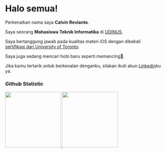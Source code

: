 # Halo semua! 

Perkenalkan nama saya **Calvin Revianto**.<br>

Saya seorang **Mahasiswa Teknik Informatika** di [UDINUS](https://dinus.ac.id/en/).<br>

Saya bertanggung jawab pada kualitas materi iOS dengan dibekali [sertifikasi dari University of Toronto](https://www.coursera.org/account/accomplishments/specialization/CLKJD8XBXJ3M).<br>

Saya juga sedang mencari hobi baru seperti memancing🎣.<br>

Jika kamu tertarik untuk berkenalan denganku, silakan ikuti akun [Linkedin](https://www.linkedin.com/in/calvin-revianto-1413152ba/)ku ya.

### Github Statistic
<p align="left">
<a href="https://github.com/calvinrev20">
  <img height="180em" src="https://github-readme-stats-eight-theta.vercel.app/api?username=penuliscode&show_icons=true&theme=algolia&include_all_commits=true&count_private=true"/>
  <img height="180em" src="https://github-readme-stats-eight-theta.vercel.app/api/top-langs/?username=penuliscode&layout=compact&theme=algolia"/>
</a>
</p>
